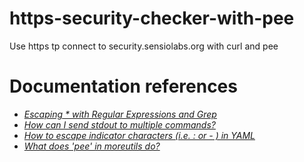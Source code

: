 # https-security-checker-with-pee
 Use https tp connect to security.sensiolabs.org with curl and pee

# Documentation references
* [*Escaping * with Regular Expressions and Grep*](https://unix.stackexchange.com/questions/87108/escaping-with-regular-expressions-and-grep)
* [*How can I send stdout to multiple commands?*](https://unix.stackexchange.com/questions/28503/how-can-i-send-stdout-to-multiple-commands)
* [*How to escape indicator characters (i.e. : or - ) in YAML*](https://stackoverflow.com/questions/11301650/how-to-escape-indicator-characters-i-e-or-in-yaml)
* [*What does 'pee' in moreutils do?*](https://serverfault.com/questions/96245/linux-debian-what-does-pee-in-moreutils-do)
